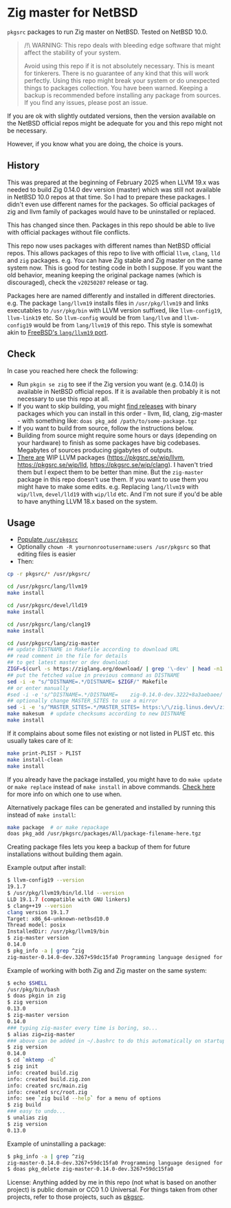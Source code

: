 # Zig master for NetBSD

`pkgsrc` packages to run Zig master on NetBSD. Tested on NetBSD 10.0.

> /!\ WARNING: This repo deals with bleeding edge software that might affect the stability of your system.
> 
> Avoid using this repo if it is not absolutely necessary. This is meant for tinkerers. There is no guarantee of any kind that this will work perfectly. Using this repo might break your system or do unexpected things to packages collection. You have been warned. Keeping a backup is recommended before installing any package from sources. If you find any issues, please post an issue.

If you are ok with slightly outdated versions, then the version available on the NetBSD official repos might be adequate for you and this repo might not be necessary.

However, if you know what you are doing, the choice is yours.

## History

This was prepared at the beginning of February 2025 when LLVM 19.x was needed to build Zig 0.14.0 dev version (master) which was still not available in NetBSD 10.0 repos at that time. So I had to prepare these packages. I didn't even use different names for the packages. So official packages of zig and llvm family of packages would have to be uninstalled or replaced.

This has changed since then. Packages in this repo should be able to live with official packages without file conflicts.

This repo now uses packages with different names than NetBSD official repos. This allows packages of this repo to live with official `llvm`, `clang`, `lld` and `zig` packages. e.g. You can have Zig stable and Zig master on the same system now. This is good for testing code in both I suppose. If you want the old behavior, meaning keeping the original package names (which is discouraged), check the `v20250207` release or tag.

Packages here are named differently and installed in different directories. e.g. The package `lang/llvm19` installs files in `/usr/pkg/llvm19` and links executables to `/usr/pkg/bin` with LLVM version suffixed, like `llvm-config19`, `llvm-link19` etc. So `llvm-config` would be from `lang/llvm` and `llvm-config19` would be from `lang/llvm19` of this repo. This style is somewhat akin to [FreeBSD's `lang/llvm19` port](https://www.freshports.org/devel/llvm19/).

## Check

In case you reached here check the following:

- Run `pkgin se zig` to see if the Zig version you want (e.g. 0.14.0) is available in NetBSD official repos. If it is available then probably it is not necessary to use this repo at all.
- If you want to skip building, you might [find releases](https://github.com/hellium6/zig-master-netbsd/releases) with binary packages which you can install in this order - llvm, lld, clang, zig-master - with something like: `doas pkg_add /path/to/some-package.tgz`
- If you want to build from source, follow the instructions below.
- Building from source might require some hours or days (depending on your hardware) to finish as some packages have big codebases. Megabytes of sources producing gigabytes of outputs.
- [There are](https://github.com/NetBSD/pkgsrc/issues/155) WIP LLVM packages (<https://pkgsrc.se/wip/llvm>, <https://pkgsrc.se/wip/lld>, <https://pkgsrc.se/wip/clang>). I haven't tried them but I expect them to be better than mine. But the `zig-master` package in this repo doesn't use them. If you want to use them you might have to make some edits. e.g. Replacing `lang/llvm19` with `wip/llvm`, `devel/lld19` with `wip/lld` etc. And I'm not sure if you'd be able to have anything LLVM 18.x based on the system.

## Usage

- [Populate `/usr/pkgsrc`](https://www.netbsd.org/docs/pkgsrc/getting.html)
- Optionally `chown -R yournonrootusername:users /usr/pkgsrc` so that editing files is easier
- Then:

```sh
cp -r pkgsrc/* /usr/pkgsrc/

cd /usr/pkgsrc/lang/llvm19
make install

cd /usr/pkgsrc/devel/lld19
make install

cd /usr/pkgsrc/lang/clang19
make install

cd /usr/pkgsrc/lang/zig-master
## update DISTNAME in Makefile according to download URL
## read comment in the file for details
## to get latest master or dev download:
ZIGF=$(curl -s https://ziglang.org/download/ | grep '\-dev' | head -n1 | sed -ne 's|.*>\(zig.*\)\.tar\.xz<\/a.*|\1|p')
## put the fetched value in previous command as DISTNAME
sed -i -e "s/^DISTNAME=.*/DISTNAME=	$ZIGF/" Makefile
## or enter manually
#sed -i -e 's/^DISTNAME=.*/DISTNAME=	zig-0.14.0-dev.3222+8a3aebaee/' Makefile
## optionally change MASTER_SITES to use a mirror
sed -i -e 's/^MASTER_SITES=.*/MASTER_SITES=	https:\/\/zig.linus.dev\/zig\//' Makefile
make makesum  # update checksums according to new DISTNAME
make install
```

If it complains about some files not existing or not listed in PLIST etc. this usually takes care of it:

```sh
make print-PLIST > PLIST
make install-clean
make install
```

If you already have the package installed, you might have to do `make update` or `make replace` instead of `make install` in above commands. [Check here](https://www.netbsd.org/docs/pkgsrc/build.html#build.helpful-targets) for more info on which one to use when.

Alternatively package files can be generated and installed by running this instead of `make install`:

```sh
make package  # or make repackage
doas pkg_add /usr/pkgsrc/packages/All/package-filename-here.tgz
```

Creating package files lets you keep a backup of them for future installations without building them again.

Example output after install:

```sh
$ llvm-config19 --version
19.1.7
$ /usr/pkg/llvm19/bin/ld.lld --version
LLD 19.1.7 (compatible with GNU linkers)
$ clang++19 --version
clang version 19.1.7
Target: x86_64-unknown-netbsd10.0
Thread model: posix
InstalledDir: /usr/pkg/llvm19/bin
$ zig-master version
0.14.0
$ pkg_info -a | grep ^zig
zig-master-0.14.0-dev.3267+59dc15fa0 Programming language designed for robustness and clarity
```

Example of working with both Zig and Zig master on the same system:

```sh
$ echo $SHELL
/usr/pkg/bin/bash
$ doas pkgin in zig
$ zig version
0.13.0
$ zig-master version
0.14.0
### typing zig-master every time is boring, so...
$ alias zig=zig-master
### above can be added in ~/.bashrc to do this automatically on startup
$ zig version
0.14.0
$ cd `mktemp -d`
$ zig init
info: created build.zig
info: created build.zig.zon
info: created src/main.zig
info: created src/root.zig
info: see `zig build --help` for a menu of options
$ zig build
### easy to undo...
$ unalias zig
$ zig version
0.13.0
```

Example of uninstalling a package:

```sh
$ pkg_info -a | grep ^zig
zig-master-0.14.0-dev.3267+59dc15fa0 Programming language designed for robustness and clarity
$ doas pkg_delete zig-master-0.14.0-dev.3267+59dc15fa0
```

License: Anything added by me in this repo (not what is based on another project) is public domain or CC0 1.0 Universal. For things taken from other projects, refer to those projects, such as [pkgsrc](https://github.com/NetBSD/pkgsrc).
